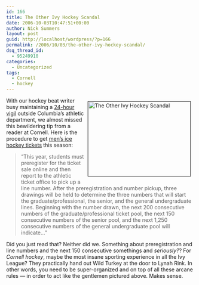 ```yaml
---
id: 166
title: The Other Ivy Hockey Scandal
date: 2006-10-03T10:47:51+00:00
author: Nick Summers
layout: post
guid: http://localhost/wordpress/?p=166
permalink: /2006/10/03/the-other-ivy-hockey-scandal/
dsq_thread_id:
  - 95249910
categories:
  - Uncategorized
tags:
  - Cornell
  - hockey
---
```

<img src="http://www.ivygateblog.com/wp-content/uploads/2006/10/cornellhockey.jpg" border="1" alt="The Other Ivy Hockey Scandal" hspace="10" vspace="10" width="274" height="200" align="right" />With our hockey beat writer busy maintaining a [24-hour vigil](http://www.ivygateblog.com/2006/09/breaking_columbia_hockey_season_cancelled_for_stop_being_a_pussy_flyer.html) outside Columbia&#8217;s athletic department, we almost missed this bewildering tip from a reader at Cornell. Here is the procedure to get [men&#8217;s ice hockey tickets](http://cornellbigred.cstv.com/sports/m-hockey/spec-rel/082806aaa.html#geninfo) this season:

> &#8220;This year, students must preregister for the ticket sale online and then report to the athletic ticket office to pick up a line number. After the preregistration and number pickup, three drawings will be held to determine the three numbers that will start the graduate/professional, the senior, and the general undergraduate lines. Beginning with the number drawn, the next 200 consecutive numbers of the graduate/professional ticket pool, the next 150 consecutive numbers of the senior pool, and the next 1,250 consecutive numbers of the general undergraduate pool will indicate&#8230;&#8221;

Did you just read that? Neither did we. Something about preregistration and line numbers and the next 150 consecutive somethings and _seriously?_? For _Cornell hockey_, maybe the most insane sporting experience in all the Ivy League? They practically hand out Wild Turkey at the door to Lynah Rink. In other words, you need to be super-organized and on top of all these arcane rules &#8212; in order to act like the gentlemen pictured above. Makes sense.